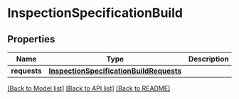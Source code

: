 # InspectionSpecificationBuild

## Properties
Name | Type | Description | Notes
------------ | ------------- | ------------- | -------------
**requests** | [**InspectionSpecificationBuildRequests**](InspectionSpecificationBuildRequests.md) |  | [optional] 

[[Back to Model list]](../README.md#documentation-for-models) [[Back to API list]](../README.md#documentation-for-api-endpoints) [[Back to README]](../README.md)


